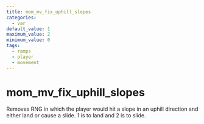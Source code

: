 ```yaml
---
title: mom_mv_fix_uphill_slopes
categories:
  - var
default_value: 1
maximum_value: 2
minimum_value: 0
tags:
  - ramps
  - player
  - movement
---
```


# mom_mv_fix_uphill_slopes

Removes RNG in which the player would hit a slope in an uphill direction and either land or cause a slide.
1 is to land and 2 is to slide.
